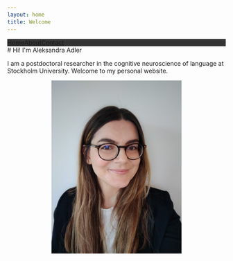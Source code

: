 ```yaml
---
layout: home
title: Welcome
---
```

<!DOCTYPE html>
<html lang="en">
<head>
  <meta charset="UTF-8">
  <meta name="viewport" content="width=device-width, initial-scale=1.0">
  <title>Hamburger Menu</title>
  <style>
    /* CSS for Hamburger Menu */
    .menu {
      display: none;
      flex-direction: column;
      background-color: #333;
      position: absolute;
      top: 50px;
      right: 0;
      width: 200px;
    }

    .menu a {
      color: white;
      padding: 10px;
      text-decoration: none;
      text-align: center;
    }

    .menu a:hover {
      background-color: #575757;
    }

    .hamburger {
      display: flex;
      flex-direction: column;
      cursor: pointer;
      width: 30px;
      height: 30px;
      justify-content: space-around;
    }

    .bar {
      width: 100%;
      height: 4px;
      background-color: black;
    }

    @media (min-width: 768px) {
      .menu {
        display: flex;
        flex-direction: row;
        position: static;
        width: auto;
      }

      .hamburger {
        display: none;
      }
    }
  </style>
</head>
<body>
  <div class="hamburger" onclick="toggleMenu()">
    <div class="bar"></div>
    <div class="bar"></div>
    <div class="bar"></div>
  </div>
  <div class="menu" id="menu">
    <a href="#home">Home</a>
    <a href="#about">About</a>
    <a href="#contact">Contact</a>
  </div>

  <script>
    // JavaScript for toggling the menu
    function toggleMenu() {
      var menu = document.getElementById('menu');
      if (menu.style.display === 'flex') {
        menu.style.display = 'none';
      } else {
        menu.style.display = 'flex';
      }
    }
  </script>
</body>
</html>
# Hi! I'm Aleksandra Adler

I am a postdoctoral researcher in the cognitive neuroscience of language at Stockholm University.
Welcome to my personal website.


<div style="text-align: center; width: 100%;">
  <img src="adler_tolk.jpg" alt="My Photo" width="300" height="400">
</div>
